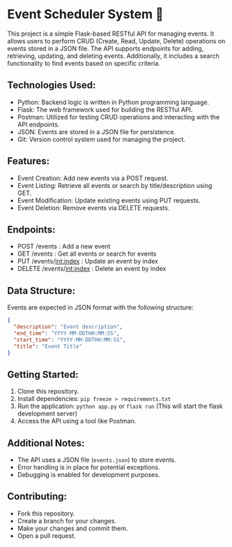 # Event Scheduler System 🚀

This project is a simple Flask-based RESTful API for managing events. It allows users to perform CRUD (Create, Read, Update, Delete) operations on events stored in a JSON file. The API supports endpoints for adding, retrieving, updating, and deleting events. Additionally, it includes a search functionality to find events based on specific criteria.

## Technologies Used:

- Python: Backend logic is written in Python programming language.
- Flask: The web framework used for building the RESTful API.
- Postman: Utilized for testing CRUD operations and interacting with the API endpoints.
- JSON: Events are stored in a JSON file for persistence.
- Git: Version control system used for managing the project.

## Features:

- Event Creation: Add new events via a POST request.
- Event Listing: Retrieve all events or search by title/description using GET.
- Event Modification: Update existing events using PUT requests.
- Event Deletion: Remove events via DELETE requests.

## Endpoints:

- POST /events : Add a new event
- GET /events : Get all events or search for events
- PUT /events/<int:index> : Update an event by index
- DELETE /events/<int:index> : Delete an event by index

## Data Structure:

Events are expected in JSON format with the following structure:

```json
{
  "description": "Event description",
  "end_time": "YYYY-MM-DDTHH:MM:SS",
  "start_time": "YYYY-MM-DDTHH:MM:SS",
  "title": "Event Title"
}
```

## Getting Started:

1. Clone this repository.
2. Install dependencies: `pip freeze > requirements.txt`
3. Run the application: `python app.py` or `flask run` (This will start the flask development server)
4. Access the API using a tool like Postman.

## Additional Notes:

- The API uses a JSON file (`events.json`) to store events.
- Error handling is in place for potential exceptions.
- Debugging is enabled for development purposes.

## Contributing:

- Fork this repository.
- Create a branch for your changes.
- Make your changes and commit them.
- Open a pull request.
